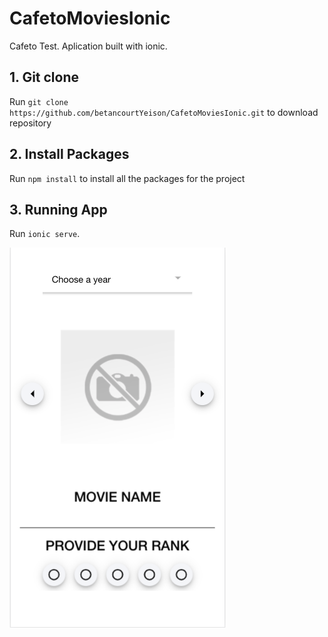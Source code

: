 # CafetoMoviesIonic
Cafeto Test. Aplication built with ionic.

## 1. Git clone

Run `git clone https://github.com/betancourtYeison/CafetoMoviesIonic.git` to download repository

## 2. Install Packages

Run `npm install` to install all the packages for the project

## 3. Running App

Run `ionic serve`.

![GitHub Logo](/images/app.png)
